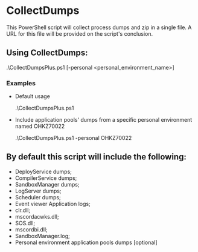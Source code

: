 # CollectDumps

This PowerShell script will collect process dumps and zip in a single file. A URL for this file will be provided on the script's conclusion.

## Using CollectDumps:

.\CollectDumpsPlus.ps1 [-personal <personal_environment_name>]

### Examples

- Default usage

  .\CollectDumpsPlus.ps1

- Include application pools' dumps from a specific personal environment named OHKZ70022

  .\CollectDumpsPlus.ps1 -personal OHKZ70022


## By default this script will include the following:

- DeployService dumps;
- CompilerService dumps;
- SandboxManager dumps;
- LogServer dumps;
- Scheduler dumps;
- Event viewer Application logs;
- clr.dll;
- mscordacwks.dll;
- SOS.dll;
- mscordbi.dll;
- SandboxManager.log;
- Personal environment application pools dumps [optional]
